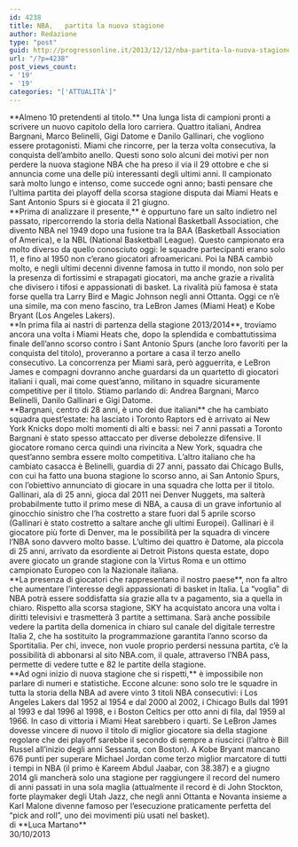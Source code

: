 ```yaml
---
id: 4238
title: NBA,   partita la nuova stagione
author: Redazione
type: "post"
guid: http://progressonline.it/2013/12/12/nba-partita-la-nuova-stagione/
url: "/?p=4238"
post_views_count:
- '19'
- '19'
categories: "['ATTUALITÀ']"
---
```


<div>**Almeno 10 pretendenti al titolo.** Una lunga lista di campioni pronti a scrivere un nuovo capitolo della loro carriera. Quattro italiani, Andrea Bargnani, Marco Belinelli, Gigi Datome e Danilo Gallinari, che vogliono essere protagonisti. Miami che rincorre, per la terza volta consecutiva, la conquista dell’ambito anello. Questi sono solo alcuni dei motivi per non perdere la nuova stagione NBA che ha preso il via il 29 ottobre e che si annuncia come una delle più interessanti degli ultimi anni. Il campionato sarà molto lungo e intenso, come succede ogni anno; basti pensare che l’ultima partita dei playoff della scorsa stagione disputa dai Miami Heats e Sant Antonio Spurs si è giocata il 21 giugno. </div><div> </div><div>**Prima di analizzare il presente,** è oppurtuno fare un salto indietro nel passato, ripercorrendo la storia della National Basketball Association, che divento NBA nel 1949 dopo una fusione tra la BAA (Basketball Association of America), e la NBL (National Basketball League). Questo campionato era molto diverso da quello conosciuto oggi: le squadre partecipanti erano solo 11, e fino al 1950 non c’erano giocatori afroamericani. Poi la NBA cambiò molto, e negli ultimi decenni divenne famosa in tutto il mondo, non solo per la presenza di fortissimi e strapagati giocatori, ma anche grazie a rivalità che divisero i tifosi e appassionati di basket. La rivalità più famosa è stata forse quella tra Larry Bird e Magic Johnson negli anni Ottanta. Oggi ce n’è una simile, ma con meno fascino, tra LeBron James (Miami Heat) e Kobe Bryant (Los Angeles Lakers). </div><div> </div><div>**In prima fila ai nastri di partenza della stagione 2013/2014**, troviamo ancora una volta i Miami Heats che, dopo la splendida e combattutissima finale dell’anno scorso contro i Sant Antonio Spurs (anche loro favoriti per la conquista del titolo), proveranno a portare a casa il terzo anello consecutivo. La concorrenza per Miami sarà, però agguerrita, e LeBron James e compagni dovranno anche guardarsi da un quartetto di giocatori italiani i quali, mai come quest’anno, militano in squadre sicuramente competitive per il titolo. Stiamo parlando di: Andrea Bargnani, Marco Belinelli, Danilo Gallinari e Gigi Datome. </div><div> </div><div>**Bargnani, centro di 28 anni, è uno dei due italiani** che ha cambiato squadra quest’estate: ha lasciato i Toronto Raptors ed è arrivato ai New York Knicks dopo molti momenti di alti e bassi: nei 7 anni passati a Toronto Bargnani è stato spesso attaccato per diverse debolezze difensive. Il giocatore romano cerca quindi una rivincita a New York, squadra che quest’anno sembra essere molto competitiva. L’altro italiano che ha cambiato casacca è Belinelli, guardia di 27 anni, passato dai Chicago Bulls, con cui ha fatto una buona stagione lo scorso anno, ai San Antonio Spurs, con l’obiettivo annunciato di giocare in una squadra che lotta per il titolo. Gallinari, ala di 25 anni, gioca dal 2011 nei Denver Nuggets, ma salterà probabilmente tutto il primo mese di NBA, a causa di un grave infortunio al ginocchio sinistro che l’ha costretto a stare fuori dal 5 aprile scorso (Gallinari è stato costretto a saltare anche gli ultimi Europei). Gallinari è il giocatore più forte di Denver, ma le possibilità per la squadra di vincere l’NBA sono davvero molto basse. L’ultimo dei quattro è Datome, ala piccola di 25 anni, arrivato da esordiente ai Detroit Pistons questa estate, dopo avere giocato un grande stagione con la Virtus Roma e un ottimo campionato Europeo con la Nazionale italiana. </div><div> </div><div>**La presenza di giocatori che rappresentano il nostro paese**, non fa altro che aumentare l’interesse degli appassionati di basket in Italia. La “voglia” di NBA potrà essere soddisfatta sia grazie alla tv a pagamento, sia a quella in chiaro. Rispetto alla scorsa stagione, SKY ha acquistato ancora una volta i diritti televisivi e trasmetterà 3 partite a settimana. Sarà anche possibile vedere la partita della domenica in chiaro sul canale del digitale terrestre Italia 2, che ha sostituito la programmazione garantita l’anno scorso da Sportitalia. Per chi, invece, non vuole proprio perdersi nessuna partita, c’è la possibilità di abbonarsi al sito NBA.com, il quale, attraverso l’NBA pass, permette di vedere tutte e 82 le partite della stagione. </div><div> </div><div>**Ad ogni inizio di nuova stagione che si rispetti,** è impossibile non parlare di numeri e statistiche. Eccone alcune: sono solo tre le squadre in tutta la storia della NBA ad avere vinto 3 titoli NBA consecutivi: i Los Angeles Lakers dal 1952 al 1954 e dal 2000 al 2002, i Chicago Bulls dal 1991 al 1993 e dal 1996 al 1998, e i Boston Celtics per otto anni di fila, dal 1959 al 1966. In caso di vittoria i Miami Heat sarebbero i quarti. Se LeBron James dovesse vincere di nuovo il titolo di miglior giocatore sia della stagione regolare che dei playoff sarebbe il secondo di sempre a riuscirci (l’altro è Bill Russel all’inizio degli anni Sessanta, con Boston). A Kobe Bryant mancano 676 punti per superare Michael Jordan come terzo miglior marcatore di tutti i tempi in NBA (il primo è Kareem Abdul Jaabar, con 38.387) e a giugno 2014 gli mancherà solo una stagione per raggiungere il record del numero di anni passati in una sola maglia (attualmente il record è di John Stockton, forte playmaker degli Utah Jazz, che negli anni Ottanta e Novanta insieme a Karl Malone divenne famoso per l’esecuzione praticamente perfetta del “pick and roll”, uno dei movimenti più usati nel basket).</div><div> </div><div>di **Luca Martano**</div><div> </div><div>30/10/2013</div>